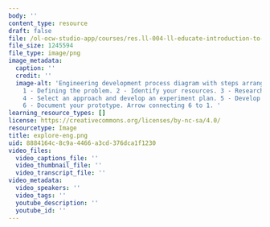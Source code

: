 ```yaml
---
body: ''
content_type: resource
draft: false
file: /ol-ocw-studio-app/courses/res.ll-004-ll-educate-introduction-to-engineering-concepts-spring-2022/explore-eng.png
file_size: 1245594
file_type: image/png
image_metadata:
  caption: ''
  credit: ''
  image-alt: 'Engineering development process diagram with steps arranged in a circle.
    1 - Defining the problem. 2 - Identify your resources. 3 - Research existing solutions.
    4 - Select an approach and develop an experiment plan. 5 - Develop your prototype.
    6 - Document your prototype. Arrow connecting 6 to 1. '
learning_resource_types: []
license: https://creativecommons.org/licenses/by-nc-sa/4.0/
resourcetype: Image
title: explore-eng.png
uid: 8884164c-8c9a-4466-a3cd-376dca1f1230
video_files:
  video_captions_file: ''
  video_thumbnail_file: ''
  video_transcript_file: ''
video_metadata:
  video_speakers: ''
  video_tags: ''
  youtube_description: ''
  youtube_id: ''
---
```

